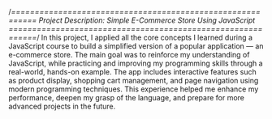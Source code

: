 
/*===========================================================
Project Description: Simple E-Commerce Store Using JavaScript
============================================================*/
In this project, I applied all the core concepts I learned during a JavaScript course to build a simplified version of a popular application — an e-commerce store. The main goal was to reinforce my understanding of JavaScript, while practicing and improving my programming skills through a real-world, hands-on example. The app includes interactive features such as product display, shopping cart management, and page navigation using modern programming techniques. This experience helped me enhance my performance, deepen my grasp of the language, and prepare for more advanced projects in the future.
